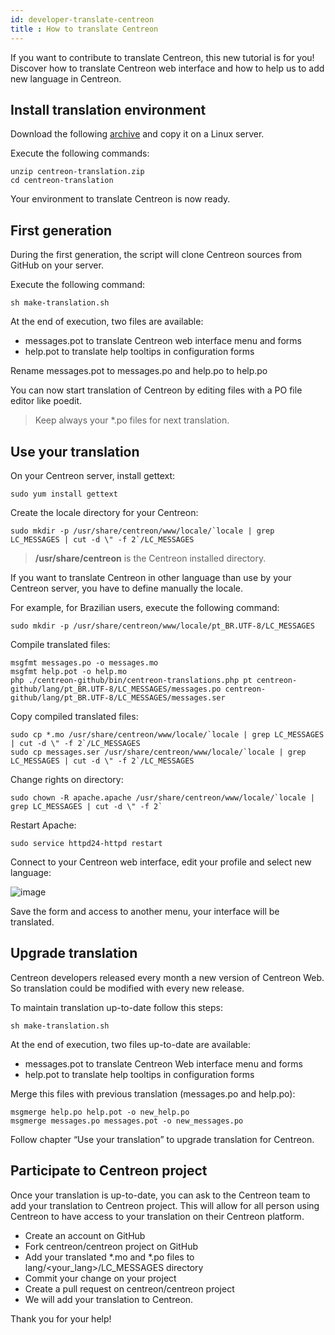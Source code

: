 ```yaml
---
id: developer-translate-centreon
title : How to translate Centreon
---
```


If you want to contribute to translate Centreon, this new tutorial is for you! Discover how to translate Centreon web
interface and how to help us to add new language in Centreon.

## Install translation environment

Download the following [archive](https://blog-centreon-wordpress.s3.amazonaws.com/wp-content/uploads/2017/05/centreon-translation.zip) and
copy it on a Linux server.

Execute the following commands:
```shell
unzip centreon-translation.zip
cd centreon-translation
```

Your environment to translate Centreon is now ready.

## First generation

During the first generation, the script will clone Centreon sources from GitHub on your server.

Execute the following command:
```shell
sh make-translation.sh
```

At the end of execution, two files are available:

* messages.pot to translate Centreon web interface menu and forms
* help.pot to translate help tooltips in configuration forms

Rename messages.pot to messages.po and help.po to help.po

You can now start translation of Centreon by editing files with a PO file editor like poedit.

> Keep always your \*.po files for next translation.

## Use your translation

On your Centreon server, install gettext:
```shell
sudo yum install gettext
```

Create the locale directory for your Centreon:
```shell
sudo mkdir -p /usr/share/centreon/www/locale/`locale | grep LC_MESSAGES | cut -d \" -f 2`/LC_MESSAGES
```

> **/usr/share/centreon** is the Centreon installed directory.

If you want to translate Centreon in other language than use by your Centreon server, you have to define manually the
locale.

For example, for Brazilian users, execute the following command:
```Shell
sudo mkdir -p /usr/share/centreon/www/locale/pt_BR.UTF-8/LC_MESSAGES
```

Compile translated files:
```shell
msgfmt messages.po -o messages.mo
msgfmt help.pot -o help.mo
php ./centreon-github/bin/centreon-translations.php pt centreon-github/lang/pt_BR.UTF-8/LC_MESSAGES/messages.po centreon-github/lang/pt_BR.UTF-8/LC_MESSAGES/messages.ser
```

Copy compiled translated files:
```shell
sudo cp *.mo /usr/share/centreon/www/locale/`locale | grep LC_MESSAGES | cut -d \" -f 2`/LC_MESSAGES
sudo cp messages.ser /usr/share/centreon/www/locale/`locale | grep LC_MESSAGES | cut -d \" -f 2`/LC_MESSAGES
```

Change rights on directory:
```shell
sudo chown -R apache.apache /usr/share/centreon/www/locale/`locale | grep LC_MESSAGES | cut -d \" -f 2`
```

Restart Apache:
```shell
sudo service httpd24-httpd restart
```
Connect to your Centreon web interface, edit your profile and select new language:

![image](../assets/getting-started/change_language_2.png)

Save the form and access to another menu, your interface will be translated.

## Upgrade translation

Centreon developers released every month a new version of Centreon Web. So translation could be modified with every new
release.

To maintain translation up-to-date follow this steps:
```shell
sh make-translation.sh
```

At the end of execution, two files up-to-date are available:

* messages.pot to translate Centreon Web interface menu and forms
* help.pot to translate help tooltips in configuration forms

Merge this files with previous translation (messages.po and help.po):
```shell
msgmerge help.po help.pot -o new_help.po
msgmerge messages.po messages.pot -o new_messages.po
```

Follow chapter “Use your translation” to upgrade translation for Centreon.

## Participate to Centreon project

Once your translation is up-to-date, you can ask to the Centreon team to add your translation to Centreon project. This
will allow for all person using Centreon to have access to your translation on their Centreon platform.

* Create an account on GitHub
* Fork centreon/centreon project on GitHub
* Add your translated \*.mo and \*.po files to lang/<your_lang>/LC_MESSAGES directory
* Commit your change on your project
* Create a pull request on centreon/centreon project
* We will add your translation to Centreon.

Thank you for your help!